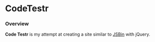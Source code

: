 # CodeTestr

### Overview

**Code Testr** is my attempt at creating a site similar to [JSBin](https://jsbin.com/) with jQuery.


